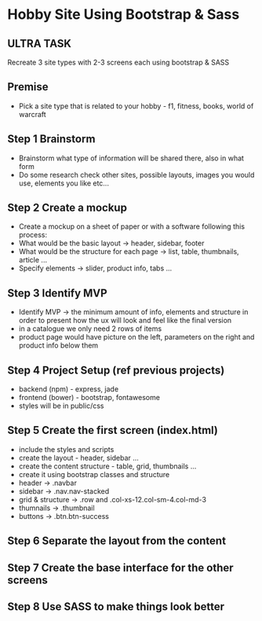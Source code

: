 # Hobby Site Using Bootstrap & Sass

## ULTRA TASK
Recreate 3 site types with 2-3 screens each using bootstrap & SASS

## Premise
- Pick a site type that is related to your hobby - f1, fitness, books, world of warcraft

## Step 1 Brainstorm
- Brainstorm what type of information will be shared there, also in what form
- Do some research check other sites, possible layouts, images you would use, elements you like etc...

## Step 2 Create a mockup
- Create a mockup on a sheet of paper or with a software following this process:
 - What would be the basic layout -> header, sidebar, footer
 - What would be the structure for each page -> list, table, thumbnails, article ...
 - Specify elements -> slider, product info, tabs ...

## Step 3 Identify MVP 
- Identify MVP -> the minimum amount of info, elements and structure in order to present how the ux will look and feel like the final version
 - in a catalogue we only need 2 rows of items
 - product page would have picture on the left, parameters on the right and product info below them

## Step 4 Project Setup (ref previous projects)
- backend (npm) - express, jade
- frontend (bower) - bootstrap, fontawesome
- styles will be in public/css

## Step 5 Create the first screen (index.html)
- include the styles and scripts
- create the layout - header, sidebar ...
- create the content structure - table, grid, thumbnails ...
- create it using bootstrap classes and structure
 - header -> .navbar
 - sidebar -> .nav.nav-stacked
 - grid & structure -> .row and .col-xs-12.col-sm-4.col-md-3 
 - thumnails -> .thumbnail
 - buttons -> .btn.btn-success

## Step 6 Separate the layout from the content

## Step 7 Create the base interface for the other screens

## Step 8 Use SASS to make things look better
